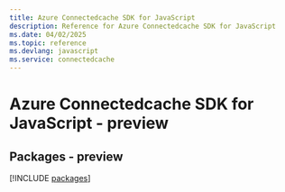 ```yaml
---
title: Azure Connectedcache SDK for JavaScript
description: Reference for Azure Connectedcache SDK for JavaScript
ms.date: 04/02/2025
ms.topic: reference
ms.devlang: javascript
ms.service: connectedcache
---
```

# Azure Connectedcache SDK for JavaScript - preview
## Packages - preview
[!INCLUDE [packages](connectedcache-index.md)]